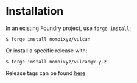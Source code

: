 # Installation

In an existing Foundry project, use `forge install`:

```
$ forge install nomoixyz/vulcan
```

Or install a specific release with:

```
$ forge install nomoixyz/vulcan@x.y.z
```

Release tags can be found [here](https://github.com/nomoixyz/vulcan/releases)
